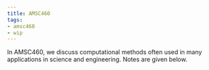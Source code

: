 ```yaml
---
title: AMSC460
tags:
- amsc460
- wip
---
```


In AMSC460, we discuss computational methods often used in many applications in science and engineering. Notes are given below.


